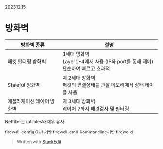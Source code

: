 2023.12.15
# 방화벽
 
| 방화벽 종류 | 설명 |
|--|--|
| 패킷 필터링 방화벽  | 1세대 방화벽 <br>Layer1~4에서 사용 (IP와 port를 통해 제어)<br>단순하여 빠르고 효과적|
| Stateful 방화벽 | 제 2세대 방화벽 <br>패킷의 연결상태를 관찰 메모리에서 상태 테이블 사용 |
| 애플리케이션 레이어 방화벽 | 제 3세대 방화벽 <br>레이어 7까지 패킷검사 및 필터링 |
Netfilter는 iptables와 매우 유사

firewall-config GUI 기반
firewall-cmd Commandline기반
	firewalld


> Written with [StackEdit](https://stackedit.io/).
<!--stackedit_data:
eyJoaXN0b3J5IjpbMTE0MzE0MzUzMiwtOTA5MDcxNzU2LDczMD
k5ODExNl19
-->